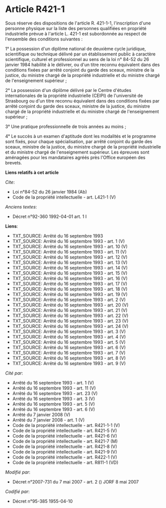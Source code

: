 # Article R421-1

Sous réserve des dispositions de l'article R. 421-1-1, l'inscription d'une personne physique sur la liste des personnes
qualifiées en propriété industrielle prévue à l'article L. 421-1 est subordonnée au respect de l'ensemble des conditions
suivantes : 

1° La possession d'un diplôme national de deuxième cycle juridique, scientifique ou technique délivré par un établissement
public à caractère scientifique, culturel et professionnel au sens de la loi n° 84-52 du 26 janvier 1984 habilité à le
délivrer, ou d'un titre reconnu équivalent dans des conditions fixées par arrêté conjoint du garde des sceaux, ministre de la
justice, du ministre chargé de la propriété industrielle et du ministre chargé de l'enseignement supérieur ; 

2° La possession d'un diplôme délivré par le Centre d'études internationales de la propriété industrielle (CEIPI) de
l'université de Strasbourg ou d'un titre reconnu équivalent dans des conditions fixées par arrêté conjoint du garde des
sceaux, ministre de la justice, du ministre chargé de la propriété industrielle et du ministre chargé de l'enseignement
supérieur ; 

3° Une pratique professionnelle de trois années au moins ; 

4° Le succès à un examen d'aptitude dont les modalités et le programme sont fixés, pour chaque spécialisation, par arrêté
conjoint du garde des sceaux, ministre de la justice, du ministre chargé de la propriété industrielle et du ministre chargé
de l'enseignement supérieur. Les épreuves sont aménagées pour les mandataires agréés près l'Office européen des brevets.

**Liens relatifs à cet article**

_Cite_:

  - Loi n°84-52 du 26 janvier 1984 (Ab)
  - Code de la propriété intellectuelle - art. L421-1 (V)

_Anciens textes_:

  - Décret n°92-360 1992-04-01 art. 1 I

**Liens**:

  - TXT_SOURCE: Arrêté du 16 septembre 1993
  - TXT_SOURCE: Arrêté du 16 septembre 1993 - art. 1 (V)
  - TXT_SOURCE: Arrêté du 16 septembre 1993 - art. 10 (V)
  - TXT_SOURCE: Arrêté du 16 septembre 1993 - art. 11 (V)
  - TXT_SOURCE: Arrêté du 16 septembre 1993 - art. 12 (V)
  - TXT_SOURCE: Arrêté du 16 septembre 1993 - art. 13 (V)
  - TXT_SOURCE: Arrêté du 16 septembre 1993 - art. 14 (V)
  - TXT_SOURCE: Arrêté du 16 septembre 1993 - art. 15 (V)
  - TXT_SOURCE: Arrêté du 16 septembre 1993 - art. 16 (V)
  - TXT_SOURCE: Arrêté du 16 septembre 1993 - art. 17 (V)
  - TXT_SOURCE: Arrêté du 16 septembre 1993 - art. 18 (V)
  - TXT_SOURCE: Arrêté du 16 septembre 1993 - art. 19 (V)
  - TXT_SOURCE: Arrêté du 16 septembre 1993 - art. 2 (V)
  - TXT_SOURCE: Arrêté du 16 septembre 1993 - art. 20 (V)
  - TXT_SOURCE: Arrêté du 16 septembre 1993 - art. 21 (V)
  - TXT_SOURCE: Arrêté du 16 septembre 1993 - art. 22 (V)
  - TXT_SOURCE: Arrêté du 16 septembre 1993 - art. 23 (V)
  - TXT_SOURCE: Arrêté du 16 septembre 1993 - art. 24 (V)
  - TXT_SOURCE: Arrêté du 16 septembre 1993 - art. 3 (V)
  - TXT_SOURCE: Arrêté du 16 septembre 1993 - art. 4 (V)
  - TXT_SOURCE: Arrêté du 16 septembre 1993 - art. 5 (V)
  - TXT_SOURCE: Arrêté du 16 septembre 1993 - art. 6 (V)
  - TXT_SOURCE: Arrêté du 16 septembre 1993 - art. 7 (V)
  - TXT_SOURCE: Arrêté du 16 septembre 1993 - art. 8 (V)
  - TXT_SOURCE: Arrêté du 16 septembre 1993 - art. 9 (V)

_Cité par_:

  - Arrêté du 16 septembre 1993 - art. 1 (V)
  - Arrêté du 16 septembre 1993 - art. 11 (V)
  - Arrêté du 16 septembre 1993 - art. 23 (V)
  - Arrêté du 16 septembre 1993 - art. 3 (V)
  - Arrêté du 16 septembre 1993 - art. 5 (V)
  - Arrêté du 16 septembre 1993 - art. 6 (V)
  - Arrêté du 7 janvier 2008 (V)
  - Arrêté du 7 janvier 2008 - art. 1 (V)
  - Code de la propriété intellectuelle - art. R421-1-1 (V)
  - Code de la propriété intellectuelle - art. R421-5 (V)
  - Code de la propriété intellectuelle - art. R421-6 (V)
  - Code de la propriété intellectuelle - art. R421-7 (M)
  - Code de la propriété intellectuelle - art. R421-8 (V)
  - Code de la propriété intellectuelle - art. R421-9 (V)
  - Code de la propriété intellectuelle - art. R422-1 (V)
  - Code de la propriété intellectuelle - art. R811-1 (VD)

_Modifié par_:

  - Décret n°2007-731 du 7 mai 2007 - art. 2 () JORF 8 mai 2007

_Codifié par_:

  - Décret n°95-385 1955-04-10
